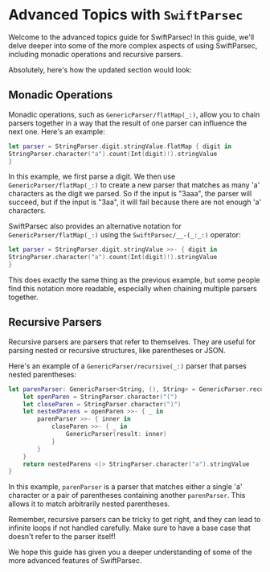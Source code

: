 # Advanced Topics with `SwiftParsec`

Welcome to the advanced topics guide for SwiftParsec! In this guide, we'll delve deeper into some of the more complex aspects of using SwiftParsec, including monadic operations and recursive parsers.

Absolutely, here's how the updated section would look:

## Monadic Operations

Monadic operations, such as ``GenericParser/flatMap(_:)``, allow you to chain parsers together in a way that the result of one parser can influence the next one. Here's an example:

```swift
let parser = StringParser.digit.stringValue.flatMap { digit in
StringParser.character("a").count(Int(digit)!).stringValue
}
```

In this example, we first parse a digit. We then use ``GenericParser/flatMap(_:)`` to create a new parser that matches as many 'a' characters as the digit we parsed. So if the input is "3aaa", the parser will succeed, but if the input is "3aa", it will fail because there are not enough 'a' characters.

SwiftParsec also provides an alternative notation for ``GenericParser/flatMap(_:)`` using the ``SwiftParsec/__-(_:_:)`` operator:

```swift
let parser = StringParser.digit.stringValue >>- { digit in
StringParser.character("a").count(Int(digit)!).stringValue
}
```

This does exactly the same thing as the previous example, but some people find this notation more readable, especially when chaining multiple parsers together.

## Recursive Parsers

Recursive parsers are parsers that refer to themselves. They are useful for parsing nested or recursive structures, like parentheses or JSON.

Here's an example of a ``GenericParser/recursive(_:)`` parser that parses nested parentheses:

```swift
let parenParser: GenericParser<String, (), String> = GenericParser.recursive { parenParser in
    let openParen = StringParser.character("(")
    let closeParen = StringParser.character(")")
    let nestedParens = openParen >>- { _ in
        parenParser >>- { inner in
            closeParen >>- { _ in
                GenericParser(result: inner)
            }
        }
    }
    return nestedParens <|> StringParser.character("a").stringValue
}
```

In this example, `parenParser` is a parser that matches either a single 'a' character or a pair of parentheses containing another `parenParser`. This allows it to match arbitrarily nested parentheses.

Remember, recursive parsers can be tricky to get right, and they can lead to infinite loops if not handled carefully. Make sure to have a base case that doesn't refer to the parser itself!

We hope this guide has given you a deeper understanding of some of the more advanced features of SwiftParsec.
